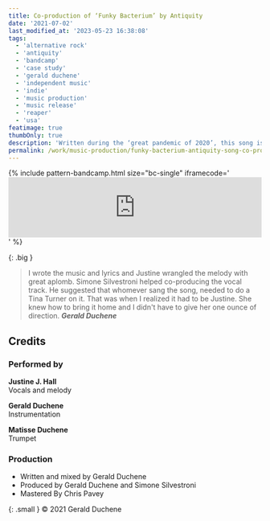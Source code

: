 ```yaml
---
title: Co-production of ‘Funky Bacterium’ by Antiquity
date: '2021-07-02'
last_modified_at: '2023-05-23 16:38:08'
tags:
  - 'alternative rock'
  - 'antiquity'
  - 'bandcamp'
  - 'case study'
  - 'gerald duchene'
  - 'independent music'
  - 'indie'
  - 'music production'
  - 'music release'
  - 'reaper'
  - 'usa'
featimage: true
thumbOnly: true
description: 'Written during the ‘great pandemic of 2020’, this song is about the madness of the times. Loud, in your face, at a 100mph.'
permalink: /work/music-production/funky-bacterium-antiquity-song-co-production/
---
```

{% include pattern-bandcamp.html size="bc-single" iframecode='<iframe style="border: 0; width: 100%; height: 120px;" src="https://bandcamp.com/EmbeddedPlayer/track=4262932484/size=large/bgcol=ffffff/linkcol=333333/tracklist=false/artwork=small/transparent=true/"><a href="https://sessions.antiquity-music.com/track/funky-bacterium">Funky Bacterium by Antiquity</a></iframe>' %}

{: .big }
> I wrote the music and lyrics and Justine wrangled the melody with great aplomb. Simone Silvestroni helped co-producing the vocal track. He suggested that whomever sang the song, needed to do a Tina Turner on it. That was when I realized it had to be Justine. She knew how to bring it home and I didn't have to give her one ounce of direction.
> <cite>**Gerald Duchene**</cite>

## Credits

### Performed by

**Justine J. Hall**<br>
Vocals and melody

**Gerald Duchene**<br>
Instrumentation

**Matisse Duchene**<br>
Trumpet

### Production

- Written and mixed by Gerald Duchene
- Produced by Gerald Duchene and Simone Silvestroni
- Mastered By Chris Pavey

{: .small }
&copy; 2021 Gerald Duchene